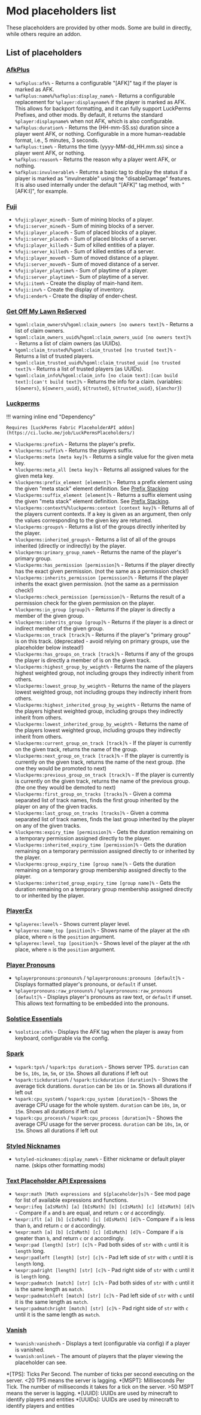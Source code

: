 # Mod placeholders list

These placeholders are provided by other mods. Some are build in directly, while others require an addon.

## List of placeholders

### [AfkPlus](https://modrinth.com/mod/afkplus)

- `%afkplus:afk%` - Returns a configurable "[AFK]" tag if the player is marked as AFK.
- `%afkplus:name%`/`%afkplus:display_name%` - Returns a configurable replacement for `%player:displayname%` if the player is marked as AFK.
  This allows for backport formatting, and it can fully support LuckPerms Prefixes, and other mods.  By default, it returns the standard
  `%player:displayname%` when not AFK, which is also configurable.
- `%afkplus:duration%` - Returns the (HH-mm-SS.ss) duration since a player went AFK, or nothing.
  Configurable in a more human-readable format, i.e., 5 minutes, 3 seconds.
- `%afkplus:time%` - Returns the time (yyyy-MM-dd_HH.mm.ss) since a player went AFK, or nothing.
- `%afkplus:reason%` - Returns the reason why a player went AFK, or nothing.
- `%afkplus:invulnerable%` - Returns a basic tag to display the status if a player is marked as "invulnerable" using the "disableDamage"
  features.  It is also used internally under the default "[AFK]" tag method, with "[AFK:I]", for example.

### [Fuji](https://modrinth.com/mod/fuji)
- `%fuji:player_mined%` - Sum of mining blocks of a player.
- `%fuji:server_mined%` - Sum of mining blocks of a server.
- `%fuji:player_placed%` - Sum of placed blocks of a player.
- `%fuji:server_placed%` - Sum of placed blocks of a server.
- `%fuji:player_killed%` - Sum of killed entities of a player.
- `%fuji:server_killed%` - Sum of killed entities of a server.
- `%fuji:player_moved%` - Sum of moved distance of a player.
- `%fuji:server_moved%` - Sum of moved distance of a server.
- `%fuji:player_playtime%` - Sum of playtime of a player.
- `%fuji:server_playtime%` - Sum of playtime of a server.
- `%fuji:item%` - Create the display of main-hand item.
- `%fuji:inv%` - Create the display of inventory.
- `%fuji:ender%` - Create the display of ender-chest.

### [Get Off My Lawn ReServed](https://pb4.eu/#get-off-my-lawn)

- `%goml:claim_owners%`/`%goml:claim_owners [no owners text]%` - Returns a list of claim owners.
- `%goml:claim_owners_uuid%`/`%goml:claim_owners_uuid [no owners text]%` - Returns a list of claim owners (as UUIDs).
- `%goml:claim_trusted%`/`%goml:claim_trusted [no trusted text]%` - Returns a list of trusted players.
- `%goml:claim_trusted_uuid%`/`%goml:claim_trusted_uuid [no trusted text]%` - Returns a list of trusted players (as UUIDs).
- `%goml:claim_info%`/`%goml:claim_info [no claim text]:[can build text]:[can't build text]%` - Returns the info for a claim.
  (variables: `${owners}`, `${owners_uuid}`, `${trusted}`, `${trusted_uuid}`, `${anchor}`)

### [Luckperms](https://luckperms.net/)

!!! warning inline end "Dependency"

    Requires [LuckPerms Fabric PlaceholderAPI addon](https://ci.lucko.me/job/LuckPermsPlaceholders/)

- `%luckperms:prefix%` - Returns the player's prefix.
- `%luckperms:suffix%` - Returns the players suffix.
- `%luckperms:meta [meta key]%` - Returns a single value for the given meta key.
- `%luckperms:meta_all [meta key]%` - Returns all assigned values for the given meta key.
- `%luckperms:prefix_element [element]%` - Returns a prefix element using the given "meta stack" element definition.
  See [Prefix Stacking](https://luckperms.net/wiki/Prefix-&-Suffix-Stacking)
- `%luckperms:suffix_element [element]%` - Returns a suffix element using the given "meta stack" element definition.
  See [Prefix Stacking](https://luckperms.net/wiki/Prefix-&-Suffix-Stacking).
- `%luckperms:context%`/`%luckperms:context [context key]%` - Returns all of the players current contexts. If a key is
  given as an argument, then only the values corresponding to the given key are returned.
- `%luckperms:groups%` - Returns a list of the groups directly inherited by the player.
- `%luckperms:inherited_groups%` - Returns a list of all of the groups inherited (directly or indirectly) by the player.
- `%luckperms:primary_group_name%` - Returns the name of the player's primary group.
- `%luckperms:has_permission [permission]%` - Returns if the player directly has the exact given permission.
  (not the same as a permission check!)
- `%luckperms:inherits_permission [permission]%` - Returns if the player inherits the exact given permission.
  (not the same as a permission check!)
- `%luckperms:check_permission [permission]%` - Returns the result of a permission check for the given permission on the player.
- `%luckperms:in_group [group]%` - Returns if the player is directly a member of the given group.
- `%luckperms:inherits_group [group]%` - Returns if the player is a direct or indirect member of the given group.
- `%luckperms:on_track [track]%` - Returns if the player's "primary group" is on this track.
  (deprecated - avoid relying on primary groups, use the placeholder below instead!)
- `%luckperms:has_groups_on_track [track]%` - Returns if any of the groups the player is directly a member of is on the given track.
- `%luckperms:highest_group_by_weight%` - Returns the name of the players highest weighted group, not including groups they indirectly
  inherit from others.
- `%luckperms:lowest_group_by_weight%` - Returns the name of the players lowest weighted group, not including groups they indirectly inherit
  from others.
- `%luckperms:highest_inherited_group_by_weight%` - Returns the name of the players highest weighted group, including groups they indirectly
  inherit from others.
- `%luckperms:lowest_inherited_group_by_weight%` - Returns the name of the players lowest weighted group, including groups they indirectly
  inherit from others.
- `%luckperms:current_group_on_track [track]%` - If the player is currently on the given track, returns the name of the group.
- `%luckperms:next_group_on_track [track]%` - If the player is currently is currently on the given track, returns the name of the next
  group. (the one they would be promoted to next)
- `%luckperms:previous_group_on_track [track]%` - If the player is currently is currently on the given track, returns the name of the
  previous group. (the one they would be demoted to next)
- `%luckperms:first_group_on_tracks [tracks]%` - Given a comma separated list of track names, finds the first group inherited by the player
  on any of the given tracks.
- `%luckperms:last_group_on_tracks [tracks]%` - Given a comma separated list of track names, finds the last group inherited by the player on
  any of the given tracks.
- `%luckperms:expiry_time [permission]%` - Gets the duration remaining on a temporary permission assigned directly to the player.
- `%luckperms:inherited_expiry_time [permission]%` - Gets the duration remaining on a temporary permission assigned directly to or inherited
  by the player.
- `%luckperms:group_expiry_time [group name]%` - Gets the duration remaining on a temporary group membership assigned directly to the
  player.
- `%luckperms:inherited_group_expiry_time [group name]%` - Gets the duration remaining on a temporary group membership assigned directly to
  or inherited by the player.

### [PlayerEx](https://www.curseforge.com/minecraft/mc-mods/playerex)

- `%playerex:level%` - Shows current player level.
- `%playerex:name_top [position]%` - Shows name of the player at the `n`th place, where `n` is the `position` argument.
- `%playerex:level_top [position]%` - Shows level of the player at the `n`th place, where `n` is the `position` argument.

### [Player Pronouns](https://modrinth.com/mod/player-pronouns)

- `%playerpronouns:pronouns%` / `%playerpronouns:pronouns [default]%` - Displays formatted player's pronouns, or `default` if unset.
- `%playerpronouns:raw_pronouns%` / `%playerpronouns:raw_pronouns [default]%` - Displays player's pronouns as raw text, or `default` if
  unset. This allows text formatting to be embedded into the pronouns.

### [Solstice Essentials](https://solstice.alexdevs.me)
- `%solstice:afk%` - Displays the AFK tag when the player is away from keyboard, configurable via the config.

### [Spark](https://spark.lucko.me/download)

- `%spark:tps%` / `%spark:tps duration%` - Shows server TPS. `duration` can be `5s`, `10s`, `1m`, `5m`, or `15m`. Shows all durations if
  left out
- `%spark:tickduration%` / `%spark:tickduration [duration]%` - Shows the average tick durations. `duration` can be `10s` or `1m`. Shows all
  durations if left out
- `%spark:cpu_system%` / `%spark:cpu_system [duration]%` - Shows the average CPU usage for the whole system. `duration` can be `10s`, `1m`,
  or `15m`. Shows all durations if left out
- `%spark:cpu_process%` / `%spark:cpu_process [duration]%` - Shows the average CPU usage for the server process. `duration` can be `10s`,
  `1m`, or `15m`. Shows all durations if left out

### [Styled Nicknames](https://www.curseforge.com/minecraft/mc-mods/styled-nicknames)

- `%styled-nicknames:display_name%` - Either nickname or default player name. (skips other formatting mods)

### [Text Placeholder API Expressions](https://modrinth.com/mod/text-placeholder-api-expr)
- `%expr:math [Math expressions and ${placeholder}s]%` - See mod page for list of available expressions and functions.
- `%expr:ifeq [aIsMath] [a] [bIsMath] [b] [cIsMath] [c] [dIsMath] [d]%` - Compare if `a` and `b` are equal, and return `c` or `d` accordingly.
- `%expr:iflt [a] [b] [cIsMath] [c] [dIsMath] [d]%` - Compare if `a` is less than `b`, and return `c` or `d` accordingly.
- `%expr:math [a] [b] [cIsMath] [c] [dIsMath] [d]%` - Compare if `a` is greater than `b`, and return `c` or `d` accordingly.
- `%expr:pad [length] [str] [c]%` - Pad both sides of `str` with `c` until it is `length` long.
- `%expr:padleft [length] [str] [c]%` - Pad left side of `str` with `c` until it is `length` long.
- `%expr:padright [length] [str] [c]%` - Pad right side of `str` with `c` until it is `length` long.
- `%expr:padmatch [match] [str] [c]%` - Pad both sides of `str` with `c` until it is the same length as `match`.
- `%expr:padmatchleft [match] [str] [c]%` - Pad left side of `str` with `c` until it is the same length as `match`.
- `%expr:padmatchright [match] [str] [c]%` - Pad right side of `str` with `c` until it is the same length as `match`.

### [Vanish](https://modrinth.com/mod/vanish)

- `%vanish:vanished%` - Displays a text (configurable via config) if a player is vanished.
- `%vanish:online%` - The amount of players that the player viewing the placeholder can see.

*[TPS]: Ticks Per Second. The number of ticks per second executing on the server. <20 TPS means the server is lagging.
*[MSPT]: Milliseconds Per Tick. The number of milliseconds it takes for a tick on the server. >50 MSPT means the server is lagging.
*[UUID]: UUIDs are used by minecraft to identify players and entities
*[UUIDs]: UUIDs are used by minecraft to identify players and entities

